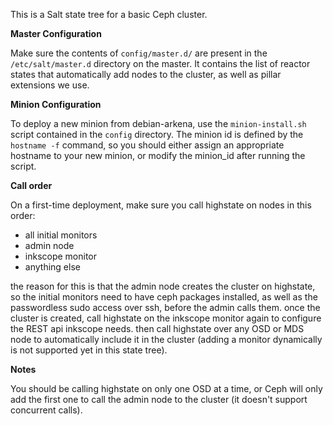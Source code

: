 This is a Salt state tree for a basic Ceph cluster.

<b>Master Configuration</b>

Make sure the contents of `config/master.d/` are present in the
`/etc/salt/master.d` directory on the master. It contains the list of reactor
states that automatically add nodes to the cluster, as well as pillar
extensions we use.

<b>Minion Configuration</b>

To deploy a new minion from debian-arkena, use the `minion-install.sh` script
contained in the `config` directory. The minion id is defined by the
`hostname -f` command, so you should either assign an appropriate hostname to
your new minion, or modify the minion_id after running the script.

<b>Call order</b>

On a first-time deployment, make sure you call highstate on nodes in this order:

- all initial monitors
- admin node
- inkscope monitor
- anything else

the reason for this is that the admin node creates the cluster on highstate,
so the initial monitors need to have ceph packages installed, as well as the
passwordless sudo access over ssh, before the admin calls them. once the
cluster is created, call highstate on the inkscope monitor again to configure
the REST api inkscope needs. then call highstate over any OSD or MDS node to
automatically include it in the cluster (adding a monitor dynamically is not
supported yet in this state tree).

<b>Notes</b>

You should be calling highstate on only one OSD at a time, or Ceph will only
add the first one to call the admin node to the cluster (it doesn't support
concurrent calls).